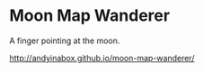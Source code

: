 # Moon Map Wanderer

A finger pointing at the moon.

http://andyinabox.github.io/moon-map-wanderer/

